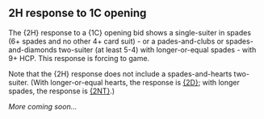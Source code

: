 ## <a name="2H_response_to_1C_opening"> 2H response to 1C opening

The {2H} response to a {1C} opening bid shows a single-suiter in spades (6+ spades and no other 4+ card suit) - or a pades-and-clubs or spades-and-diamonds two-suiter (at least 5-4) with longer-or-equal spades - with 9+ HCP. This response is forcing to game.

Note that the {2H} response does not include a spades-and-hearts two-suiter. (With longer-or-equal hearts, the response is [{2D}](#-2d-response-to-1c-opening); with longer spades, the response is [{2NT}](#-2nt-response-to-1c-opening).)

_More coming soon..._
